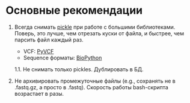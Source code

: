 # Основные рекомендации 

1. Всегда снимать [pickle](https://docs.python.org/3/library/pickle.html) при работе с большими библиотеками.
Поверь, это лучше, чем отрезать куски от файла, и быстрее, чем парсить файл каждый раз.
    * VCF: [PyVCF](https://pyvcf.readthedocs.io/en/latest/)
    * Sequence форматы: [BioPython](https://biopython.org/wiki/Documentation)

    1.1. Не снимать только pickles.
    Дублировать в БД.

2. Не архивировать промежуточные файлы (e.g., сохранять не в .fastq.gz, а просто в .fastq).
Скорость работы bash-скрипта возрастает в разы.
